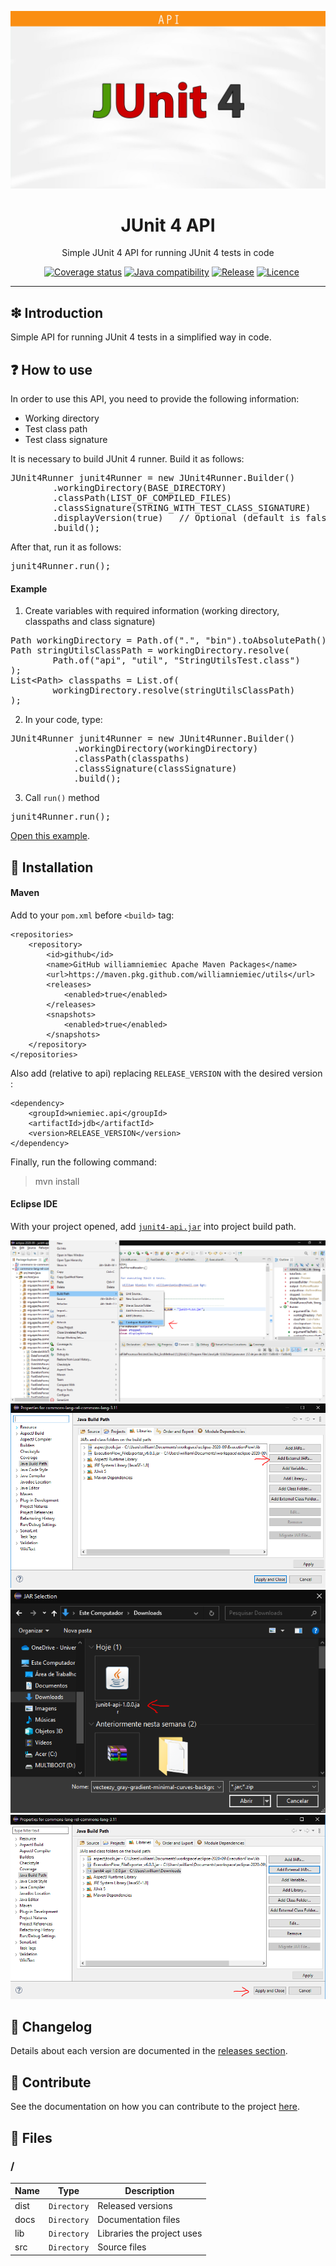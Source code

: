 ![](https://raw.githubusercontent.com/williamniemiec/junit4-api/master/docs/img/logo/logo.jpg?raw=true)

<h1 align='center'>JUnit 4 API</h1>
<p align='center'>Simple JUnit 4 API for running JUnit 4 tests in code</p>
<p align="center">
	<a href="https://github.com/williamniemiec/junit4-api/actions?query=workflow%3AWindows"><img src="https://img.shields.io/github/workflow/status/williamniemiec/junit4-api/Windows?label=Windows" alt=""></a>
	<a href="https://github.com/williamniemiec/junit4-api/actions?query=workflow%3AMacOS"><img src="https://img.shields.io/github/workflow/status/williamniemiec/junit4-api/MacOS?label=MacOS" alt=""></a>
	<a href="https://github.com/williamniemiec/junit4-api/actions?query=workflow%3AUbuntu"><img src="https://img.shields.io/github/workflow/status/williamniemiec/junit4-api/Ubuntu?label=Ubuntu" alt=""></a>
	<a href="https://codecov.io/gh/williamniemiec/junit4-api"><img src="https://codecov.io/gh/williamniemiec/junit4-api/branch/v1.x/graph/badge.svg?token=R2SFS4SP86" alt="Coverage status"></a>
	<a href="http://java.oracle.com"><img src="https://img.shields.io/badge/java-8+-4c7e9f.svg" alt="Java compatibility"></a>
	<a href="https://github.com/williamniemiec/junit4-api/releases"><img src="https://img.shields.io/github/v/release/williamniemiec/junit4-api" alt="Release"></a>
	<a href="https://github.com/williamniemiec/junit4-api/blob/master/LICENCE"><img src="https://img.shields.io/github/license/williamniemiec/junit4-api" alt="Licence"></a>
</p>
<hr />

## ❇ Introduction
Simple API for running JUnit 4 tests in a simplified way in code.

## ❓ How to use
In order to use this API, you need to provide the following information:
* Working directory
* Test class path
* Test class signature

It is necessary to build JUnit 4 runner. Build it as follows:
<pre>
JUnit4Runner junit4Runner = new JUnit4Runner.Builder()
		.workingDirectory(BASE_DIRECTORY)
		.classPath(LIST_OF_COMPILED_FILES)
		.classSignature(STRING_WITH_TEST_CLASS_SIGNATURE)
		.displayVersion(true)	// Optional (default is false)
		.build();
</pre>

After that, run it as follows:
<pre>
junit4Runner.run();
</pre>

#### Example
1) Create variables with required information (working directory, classpaths and class signature)

<pre>
Path workingDirectory = Path.of(".", "bin").toAbsolutePath().normalize();
Path stringUtilsClassPath = workingDirectory.resolve(
		Path.of("api", "util", "StringUtilsTest.class")
);
List&lt;Path> classpaths = List.of(
		workingDirectory.resolve(stringUtilsClassPath)
);
</pre>

2) In your code, type:
<pre>
JUnit4Runner junit4Runner = new JUnit4Runner.Builder()
			.workingDirectory(workingDirectory)
			.classPath(classpaths)
			.classSignature(classSignature)
			.build();
</pre>

3) Call `run()` method
<pre>
junit4Runner.run();
</pre>

[Open this example](https://github.com/williamniemiec/junit4-api/blob/master/tests/api/junit4/JUnit4RunnerTest.java).


## 🔌 Installation
#### Maven
Add to your `pom.xml` before `<build>` tag:
```
<repositories>
	<repository>
		<id>github</id>
		<name>GitHub williamniemiec Apache Maven Packages</name>
		<url>https://maven.pkg.github.com/williamniemiec/utils</url>
		<releases>
			<enabled>true</enabled>
		</releases>
		<snapshots>
			<enabled>true</enabled>
		</snapshots>
	</repository>
</repositories>
```

Also add (relative to api) replacing `RELEASE_VERSION` with the desired version :
```
<dependency>
	<groupId>wniemiec.api</groupId>
	<artifactId>jdb</artifactId>
	<version>RELEASE_VERSION</version>
</dependency>
```

Finally, run the following command:
> mvn install


#### Eclipse IDE
With your project opened, add [`junit4-api.jar`](https://github.com/williamniemiec/junit4-api/releases/) into project build path.

![step1](https://raw.githubusercontent.com/williamniemiec/junit4-api/master/docs/img/how-to-use/step1.png?raw=true)
![step2](https://raw.githubusercontent.com/williamniemiec/junit4-api/master/docs/img/how-to-use/step2.png?raw=true)
![step3](https://raw.githubusercontent.com/williamniemiec/junit4-api/master/docs/img/how-to-use/step3.png?raw=true)
![step4](https://raw.githubusercontent.com/williamniemiec/junit4-api/master/docs/img/how-to-use/step4.png?raw=true)


## 🚩 Changelog
Details about each version are documented in the [releases section](https://github.com/williamniemiec/junit4-api/releases).

## 🤝 Contribute
See the documentation on how you can contribute to the project [here](https://github.com/williamniemiec/junit4-api/blob/master/CONTRIBUTING.md).

## 📁 Files
### /
|        Name 	|Type|Description|
|----------------|-------------------------------|-----------------------------|
|dist |`Directory`|Released versions|
|docs |`Directory`|Documentation files|
|lib   |`Directory`|Libraries the project uses   |
|src     |`Directory`| Source files |
